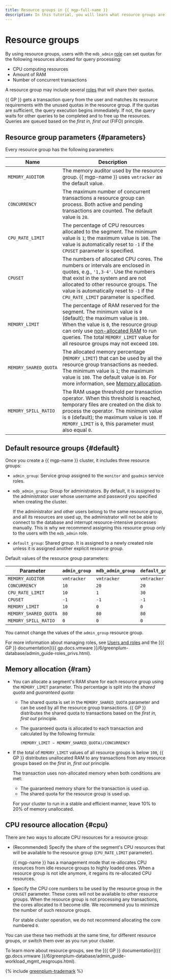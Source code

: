 ```yaml
---
title: Resource groups in {{ mgp-full-name }}
description: In this tutorial, you will learn what resource groups are, what parameters they have, and how memory is allocated between them.
---
```


# Resource groups

By using resource groups, users with the `mdb_admin` [role](cluster-users.md#mdb_admin) can set quotas for the following resources allocated for query processing:

* CPU computing resources
* Amount of RAM
* Number of concurrent transactions

A resource group may include several [roles](cluster-users.md) that will share their quotas.


{{ GP }} gets a transaction query from the user and matches its resource requirements with the unused quotas in the resource group. If the quotas are sufficient, the query execution begins immediately. If not, the query waits for other queries to be completed and to free up the resources. Queries are queued based on the _first in, first out_ (FIFO) principle.

## Resource group parameters {#parameters}

Every resource group has the following parameters:

| Name            | Description |
| -----               | ----- |
| `MEMORY_AUDITOR`      | The memory auditor used by the resource group. {{ mgp-name }} uses `vmtracker` as the default value. |
| `CONCURRENCY`         | The maximum number of concurrent transactions a resource group can process. Both active and pending transactions are counted. The default value is `20`. |
| `CPU_RATE_LIMIT`      | The percentage of CPU resources allocated to the segment. The minimum value is `1`; the maximum value is `100`. The value is automatically reset to `-1` if the `CPUSET` parameter is specified. |
| `CPUSET`              | The numbers of allocated CPU cores. The numbers or intervals are enclosed in quotes, e.g., `'1,3-4'`. Use the numbers that exist in the system and are not allocated to other resource groups. The value is automatically reset to `-1` if the `CPU_RATE_LIMIT` parameter is specified. |
| `MEMORY_LIMIT`        | The percentage of RAM reserved for the segment. The minimum value is `0` (default); the maximum value is `100`. When the value is `0`, the resource group can only use [non-allocated RAM](#ram) to run queries. The total `MEMORY_LIMIT` value for all resource groups may not exceed `100`. |
| `MEMORY_SHARED_QUOTA` | The allocated memory percentage (`MEMORY_LIMIT`) that can be used by all the resource group transactions as needed. The minimum value is `1`; the maximum value is `100`. The default value is `80`. For more information, see [Memory allocation](#ram). |
| `MEMORY_SPILL_RATIO` | The RAM usage threshold per transaction operator. When this threshold is reached, temporary files are created on the disk to process the operator. The minimum value is `0` (default); the maximum value is `100`. If `MEMORY_LIMIT` is `0`, this parameter must also equal `0`. |

## Default resource groups {#default}

Once you create a {{ mgp-name }} cluster, it includes three resource groups:

* `admin_group`: Service group assigned to the `monitor` and `gpadmin` service roles.
* `mdb_admin_group`: Group for administrators. By default, it is assigned to the administrator user whose username and password you specified when creating the cluster.

    If the administrator and other users belong to the same resource group, and all its resources are used up, the administrator will not be able to connect to the database and interrupt resource-intensive processes manually. This is why we recommend assigning this resource group only to the users with the `mdb_admin` role.

* `default_group`: Shared group. It is assigned to a newly created role unless it is assigned another explicit resource group.

Default values of the resource group parameters:

| Parameter              | `admin_group` | `mdb_admin_group` | `default_group` |
| --------------------- | -----------   | ----------- | ----------- |
| `MEMORY_AUDITOR`      | `vmtracker`   | `vmtracker` | `vmtracker` |
| `CONCURRENCY`         | `10`          | `20`        | `20`        |
| `CPU_RATE_LIMIT`      | `10`          | `1`         | `30`        |
| `CPUSET`              | `-1`          | `-1`        | `-1`        |
| `MEMORY_LIMIT`        | `10`          | `0`         | `0`         |
| `MEMORY_SHARED_QUOTA` | `80`          | `80`        | `80`        |
| `MEMORY_SPILL_RATIO`  | `0`           | `0`         | `0`         |

You cannot change the values of the `admin_group` resource group.

For more information about managing roles, see [Users and roles](./cluster-users.md) and the [{{ GP }} documentation]({{ gp.docs.vmware }}/6/greenplum-database/admin_guide-roles_privs.html).

## Memory allocation {#ram}

* You can allocate a segment's RAM share for each resource group using the `MEMORY_LIMIT` parameter. This percentage is split into the _shared quota_ and _guaranteed quota_:

    * The shared quota is set in the `MEMORY_SHARED_QUOTA` parameter and can be used by all the resource group transactions. {{ GP }} distributes the shared quota to transactions based on the _first in, first out_ principle.
    * The guaranteed quota is allocated to each transaction and calculated by the following formula:

        `(MEMORY_LIMIT − MEMORY_SHARED_QUOTA)/CONCURRENCY`

* If the total of `MEMORY_LIMIT` values of all resource groups is below `100`, {{ GP }} distributes unallocated RAM to any transactions from any resource groups based on the _first in, first out_ principle.

    The transaction uses non-allocated memory when both conditions are met:

    * The guaranteed memory share for the transaction is used up.
    * The shared quota for the resource group is used up.


    For your cluster to run in a stable and efficient manner, leave 10% to 20% of memory unallocated.

## CPU resource allocation {#cpu}

There are two ways to allocate CPU resources for a resource group:

* (Recommended) Specify the share of the segment's CPU resources that will be available to the resource group (`CPU_RATE_LIMIT` parameter).

    {{ mgp-name }} has a management mode that re-allocates CPU resources from idle resource groups to highly loaded ones. When a resource group is not idle anymore, it regains its re-allocated CPU resources.

* Specify the CPU core numbers to be used by the resource group in the `CPUSET` parameter. These cores will not be available to other resource groups. When the resource group is not processing any transactions, the cores allocated to it become idle. We recommend you to minimize the number of such resource groups.

    For stable cluster operation, we do not recommend allocating the core numbered `0`.

You can use these two methods at the same time, for different resource groups, or switch them over as you run your cluster.

To learn more about resource groups, see the [{{ GP }} documentation]({{ gp.docs.vmware }}/6/greenplum-database/admin_guide-workload_mgmt_resgroups.html).

{% include [greenplum-trademark](../../_includes/mdb/mgp/trademark.md) %}
